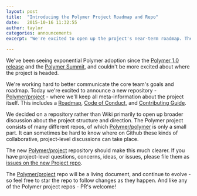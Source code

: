```yaml
---
layout: post
title:  "Introducing the Polymer Project Roadmap and Repo"
date:   2015-10-16 11:32:55
author: taylor
categories: announcements
excerpt: "We're excited to open up the project's near-term roadmap. The roadmap is available in new repo - Polymer/project - to help enable project-level discussion and collaboration."

---
```


We've been seeing exponential Polymer adoption since the [Polymer 1.0 release](https://www.youtube.com/watch?v=fD2As5RmM8Q) and the [Polymer Summit](https://www.polymer-project.org/summit), and couldn't be more excited about where the project is headed.

We're working hard to better communicate the core team's goals and roadmap. Today we're excited to announce a new repository - [Polymer/project](https://github.com/Polymer/project) - where we'll keep all meta-information about the project itself. This includes a [Roadmap](https://github.com/Polymer/project/blob/master/Roadmap.md), [Code of Conduct](https://github.com/Polymer/project/blob/master/Code_of_Conduct.md), and [Contributing Guide](https://github.com/Polymer/project/blob/master/Contributing.md).

We decided on a repository rather than Wiki primarily to open up broader discussion about the project structure and direction. The Polymer project consists of many different repos, of which [Polymer/polymer](https://github.com/polymer/polymer) is only a small part. It can sometimes be hard to know where on Github these kinds of collaborative, project-level discussions can take place.

The new [Polymer/project](https://github.com/Polymer/project) repository should make this much clearer. If you have project-level questions, concerns, ideas, or issues, please file them as [issues on the new Project repo](https://github.com/Polymer/project/issues).

The [Polymer/project](https://github.com/Polymer/project) repo will be a living document, and continue to evolve - so feel free to star the repo to follow changes as they happen. And like any of the Polymer project repos - PR's welcome!
